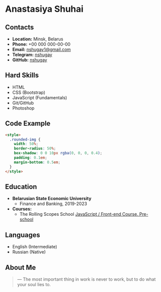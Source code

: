 # Anastasiya Shuhai

## Contacts

- **Location:** Minsk, Belarus
- **Phone:** +00 000 000-00-00
- **Email:** nshugay1@gmail.com
- **Telegram:** [nshugay](https://t.me/nshugay)
- **GitHub:** [nshugay](https://github.com/nshugay)

## Hard Skills

- HTML
- CSS (Bootstrap)
- JavaScript (Fundamentals)
- Git/GitHub
- Photoshop

## Сode Example

```html
<style>
  .rounded-img {
    width: 50%;
    border-radius: 50%;
    box-shadow: 0 0 10px rgba(0, 0, 0, 0.4);
    padding: 0.1em;
    margin-bottom: 0.5em;
  }
</style>
```

## Education

- **Belarusian State Economic University**
  - Finance and Banking, 2019-2023
- **Courses:**
  - The Rolling Scopes School [JavaScript / Front-end Course. Pre-school](https://rs.school/courses/javascript-preschool-ru)

## Languages

- English (Intermediate)
- Russian (Native)

## About Me

> — The most important thing in work is never to work, but to do what your soul lies to.
